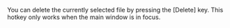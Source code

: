 You can delete the currently selected file by pressing the [Delete] key.
This hotkey only works when the main window is in focus.
